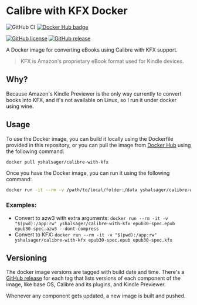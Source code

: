 # Calibre with KFX Docker

![GitHub CI](https://github.com/yshalsager/calibre-with-kfx/actions/workflows/publish.yml/badge.svg)
[![Docker Hub badge](https://img.shields.io/docker/pulls/yshalsager/calibre-with-kfx)](https://hub.docker.com/r/yshalsager/calibre-with-kfx)

[![GitHub license](https://img.shields.io/github/license/yshalsager/calibre-with-kfx.svg)](https://github.com/yshalsager/calibre-with-kfx/blob/master/LICENSE)
[![GitHub release](https://img.shields.io/github/release/yshalsager/calibre-with-kfx.svg)](https://GitHub.com/yshalsager/calibre-with-kfx/releases/)


A Docker image for converting eBooks using Calibre with KFX support.

> KFX is Amazon's proprietary eBook format used for Kindle devices.

## Why?

Because Amazon's Kindle Previewer is the only way currently to convert books into KFX, and it's not available on Linux, so I run it under docker using wine.

## Usage
To use the Docker image, you can build it locally using the Dockerfile provided in this repository, or you can pull the image from [Docker Hub](https://hub.docker.com/r/yshalsager/calibre-with-kfx) using the following command:

```bash
docker pull yshalsager/calibre-with-kfx
```

Once you have the Docker image, you can run it using the following command:

```bash
docker run -it --rm -v /path/to/local/folder:/data yshalsager/calibre-with-kfx [input_file] [output_file] [extra args]
```

### Examples:

- Convert to azw3 with extra arguments: `docker run --rm -it -v "$(pwd):/app:rw" yshalsager/calibre-with-kfx epub30-spec.epub epub30-spec.azw3 --dont-compress`
- Convert to KFX: `docker run --rm -it -v "$(pwd):/app:rw" yshalsager/calibre-with-kfx epub30-spec.epub epub30-spec.kfx`

## Versioning

The docker image versions are tagged with build date and time. There's a [GitHub release](https://github.com/yshalsager/calibre-with-kfx/releases) for each tag that lists versions of each component of the image, like base OS, Calibre and its plugins, and Kindle Previewer.

Whenever any component gets updated, a new image is built and pushed.
